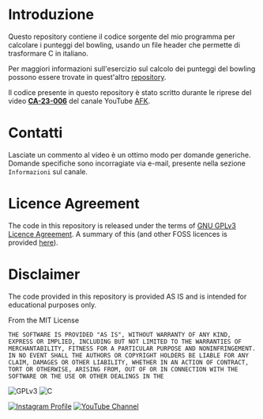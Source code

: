 # Introduzione

Questo repository contiene il codice sorgente del mio programma per calcolare i punteggi del bowling, usando un file header che permette di trasformare C in italiano.

Per maggiori informazioni sull'esercizio sul calcolo dei punteggi del bowling possono essere trovate in quest'altro [repository](https://github.com/valerio-afk/CA-23-001).

Il codice presente in questo repository è stato scritto durante le riprese del video [**CA-23-006**]((https://youtu.be/djGi0R-mF4w)) del canale YouTube [AFK](https://www.youtube.it/@valerio_afk).


# Contatti

Lasciate un commento al video è un ottimo modo per domande generiche. Domande specifiche sono incorragiate via e-mail, presente nella sezione `Informazioni` sul canale.

# Licence Agreement

The code in this repository is released under the terms of [GNU GPLv3 Licence Agreement](https://www.gnu.org/licenses/gpl-3.0.html). A summary of this (and other FOSS licences is provided [here](https://en.wikipedia.org/wiki/Comparison_of_free_and_open-source_software_licenses)).

# Disclaimer

The code provided in this repository is provided AS IS and is intended for educational purposes only.

From the MIT License

`THE SOFTWARE IS PROVIDED "AS IS", WITHOUT WARRANTY OF ANY KIND, EXPRESS OR
IMPLIED, INCLUDING BUT NOT LIMITED TO THE WARRANTIES OF MERCHANTABILITY,
FITNESS FOR A PARTICULAR PURPOSE AND NONINFRINGEMENT. IN NO EVENT SHALL THE
AUTHORS OR COPYRIGHT HOLDERS BE LIABLE FOR ANY CLAIM, DAMAGES OR OTHER
LIABILITY, WHETHER IN AN ACTION OF CONTRACT, TORT OR OTHERWISE, ARISING FROM,
OUT OF OR IN CONNECTION WITH THE SOFTWARE OR THE USE OR OTHER DEALINGS IN THE`

![GPLv3](https://img.shields.io/badge/license-GPLv3-brightgreen) ![C](https://img.shields.io/badge/C%2B%2B-gcc%2011.3-blue)

[![Instagram Profile](https://img.shields.io/badge/Instagram-%40valerio__afk-ff69b4)](https://www.instagram.com/valerio_afk/) [![YouTube Channel](https://img.shields.io/badge/YouTube-%40valerio__afk-red)](https://www.youtube.it/@valerio_afk)

